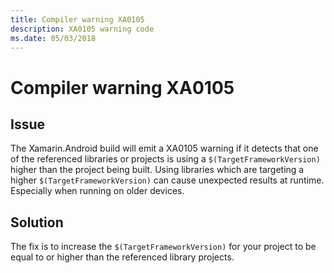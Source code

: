 ```yaml
---
title: Compiler warning XA0105
description: XA0105 warning code
ms.date: 05/03/2018
---
```

# Compiler warning XA0105

## Issue

The Xamarin.Android build will emit a XA0105 warning if it detects that one
of the referenced libraries or projects is using a `$(TargetFrameworkVersion)`
higher than the project being built. Using libraries which are targeting a
higher `$(TargetFrameworkVersion)` can cause unexpected results at runtime.
Especially when running on older devices.

## Solution

The fix is to increase the `$(TargetFrameworkVersion)` for your project to 
be equal to or higher than the referenced library projects. 
